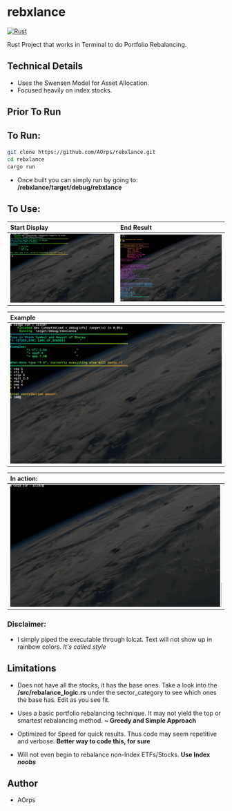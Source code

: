 # rebxlance

[![Rust](https://github.com/AOrps/rebxlance/actions/workflows/rust.yml/badge.svg)](https://github.com/AOrps/rebxlance/actions/workflows/rust.yml)

Rust Project that works in Terminal to do Portfolio Rebalancing. 

## Technical Details
* Uses the Swensen Model for Asset Allocation. 
* Focused heavily on index stocks.

## Prior To Run


##  To Run:
```sh
git clone https://github.com/AOrps/rebxlance.git
cd rebxlance
cargo run 
```

* Once built you can simply run by going to: **/rebxlance/target/debug/rebxlance** 

## To Use: 
| Start Display             | End Result
|:---------------------|:------------
|![](img/program_start.png)|![](img/program_end.png)

|Example
|:----------
|![](img/program_mid.png)

|In action:
|:---------------------
|![](img/git_init.gif)

### Disclaimer:
* I simply piped the executable through lolcat. Text will not show up in rainbow colors.  _It's called style_

## Limitations
* Does not have all the stocks, it has the base ones. Take a look into the **/src/rebalance_logic.rs** under the sector_category to see which ones the base has. Edit as you see fit. 

* Uses a basic portfolio rebalancing technique. It may not yield the top or smartest rebalancing method. **~ Greedy and Simple Approach**

* Optimized for Speed for quick results. Thus code may seem repetitive and verbose. **Better way to code this, for sure**

* Will not even begin to rebalance non-Index ETFs/Stocks. **Use Index _noobs_**


## Author 
* AOrps
